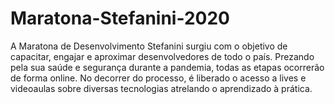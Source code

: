 # Maratona-Stefanini-2020
A Maratona de Desenvolvimento Stefanini surgiu com o objetivo de capacitar, engajar e aproximar desenvolvedores de todo o país. Prezando pela sua saúde e segurança durante a pandemia, todas as etapas ocorrerão de forma online. No decorrer do processo, é liberado o acesso a lives e videoaulas sobre diversas tecnologias atrelando o aprendizado à prática.
